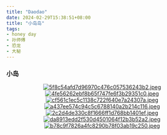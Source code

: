 ```yaml
---
title: "Daodao"
date: 2024-02-29T15:38:51+08:00
title: "小岛岛"
tags:
- honey day
- 孙师傅
- 恐龙
- 大秘
---
```



### 小岛
<center>

[![5f8c54afd7d96970c476c057536243b2.jpeg](https://s1.imagehub.cc/images/2023/03/28/5f8c54afd7d96970c476c057536243b2.jpeg)](https://www.imagehub.cc/image/adrien-olichon-12060805.ZnR2Z)
[![4fe56262ebf8b65f747fe6f3b29351c0.jpeg](https://s1.imagehub.cc/images/2023/03/28/4fe56262ebf8b65f747fe6f3b29351c0.jpeg)](https://www.imagehub.cc/image/dsd-1502311.ZnGBJ)
[![cf561c1ec5c1138c722f640e7a24307a.jpeg](https://s1.imagehub.cc/images/2023/03/28/cf561c1ec5c1138c722f640e7a24307a.jpeg)](https://www.imagehub.cc/image/p5801619.ZnHHI)
[![a437ee574c94c5c6788140a2b214c116.jpeg](https://s1.imagehub.cc/images/2023/03/28/a437ee574c94c5c6788140a2b214c116.jpeg)](https://www.imagehub.cc/image/p9494149.ZnJbG)
[![2c2d4de330c8f1666ff1d768bb1401ef.jpeg](https://s1.imagehub.cc/images/2023/03/28/2c2d4de330c8f1666ff1d768bb1401ef.jpeg)](https://www.imagehub.cc/image/pe4636394.ZnKEr)
[![da8913edd2f530d4501064f12b3b52a2.jpeg](https://s1.imagehub.cc/images/2023/03/28/da8913edd2f530d4501064f12b3b52a2.jpeg)](https://www.imagehub.cc/image/pe14237024.ZniSt)
[![b78c9f7826a4fc8290b78f03ab19c250.jpeg](https://s1.imagehub.cc/images/2023/03/28/b78c9f7826a4fc8290b78f03ab19c250.jpeg)](https://www.imagehub.cc/image/tobias-bj%C3%B8rkli-1887624.ZnLiL)

</center>